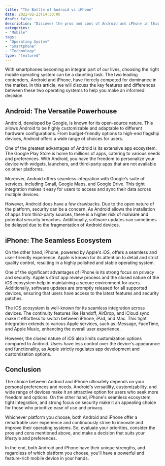 ```yaml
---
title: "The Battle of Android vs iPhone"
date: 2022-02-23T14:30:00
draft: false
description: "Discover the pros and cons of Android and iPhone in this comprehensive comparison."
categories:
- "Mobile"
tags:
- "Operating System"
- "Smartphone"
- "Technology"
type: "featured"
---
```


With smartphones becoming an integral part of our lives, choosing the right mobile operating system can be a daunting task. The two leading contenders, Android and iPhone, have fiercely competed for dominance in the market. In this article, we will discuss the key features and differences between these two operating systems to help you make an informed decision.

## Android: The Versatile Powerhouse

Android, developed by Google, is known for its open-source nature. This allows Android to be highly customizable and adaptable to different hardware configurations. From budget-friendly options to high-end flagship devices, Android offers a wide range of choices for users.

One of the greatest advantages of Android is its extensive app ecosystem. The Google Play Store is home to millions of apps, catering to various needs and preferences. With Android, you have the freedom to personalize your device with widgets, launchers, and third-party apps that are not available on other platforms.

Moreover, Android offers seamless integration with Google's suite of services, including Gmail, Google Maps, and Google Drive. This tight integration makes it easy for users to access and sync their data across multiple devices.

However, Android does have a few drawbacks. Due to the open nature of the platform, security can be a concern. As Android allows the installation of apps from third-party sources, there is a higher risk of malware and potential security breaches. Additionally, software updates can sometimes be delayed due to the fragmentation of Android devices.

## iPhone: The Seamless Ecosystem

On the other hand, iPhone, powered by Apple's iOS, offers a seamless and user-friendly experience. Apple is known for its attention to detail and strict quality control, resulting in a highly polished and stable operating system.

One of the significant advantages of iPhone is its strong focus on privacy and security. Apple's strict app review process and the closed nature of the iOS ecosystem help in maintaining a secure environment for users. Additionally, software updates are promptly released for all supported devices, ensuring that users have access to the latest features and security patches.

The iOS ecosystem is well-known for its seamless integration across devices. The continuity features like Handoff, AirDrop, and iCloud sync make it effortless to switch between iPhone, iPad, and Mac. This tight integration extends to various Apple services, such as iMessage, FaceTime, and Apple Music, enhancing the overall user experience.

However, the closed nature of iOS also limits customization options compared to Android. Users have less control over the device's appearance and functionality, as Apple strictly regulates app development and customization options.

## Conclusion

The choice between Android and iPhone ultimately depends on your personal preferences and needs. Android's versatility, customizability, and wide range of devices make it an attractive option for users who seek more freedom and options. On the other hand, iPhone's seamless ecosystem, tight integration, and strong focus on security make it an appealing choice for those who prioritize ease of use and privacy.

Whichever platform you choose, both Android and iPhone offer a remarkable user experience and continuously strive to innovate and improve their operating systems. So, evaluate your priorities, consider the pros and cons mentioned above, and make a decision that suits your lifestyle and preferences.

In the end, both Android and iPhone have their unique strengths, and regardless of which platform you choose, you'll have a powerful and feature-rich mobile device in your hands.
